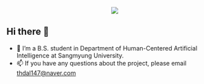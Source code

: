 <div align="center">
  <img src = "https://github.com/ssongm2/ssongm2/assets/157574142/e7b0e88e-66bf-48a1-a5ab-a733ce056b0a" />
</div>

## Hi there 👋

- 🌱 I’m a B.S. student in Department of Human-Centered Artificial Intelligence at Sangmyung University.
- 📫 If you have any questions about the project, please email thdal147@naver.com
